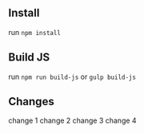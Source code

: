 ## Install

run `npm install`

## Build JS

run `npm run build-js` or `gulp build-js`

## Changes
change 1
change 2
change 3
change 4
